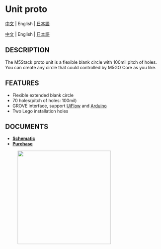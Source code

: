 # Unit proto
[中文](/zh_CN/product_documents/units/unit_proto) | English | [日本語](ja/product_documents/units/unit_proto)

[中文](/zh_CN/product_documents/units/unit_proto) | English | [日本語](ja/product_documents/units/unit_proto)

## DESCRIPTION

The M5Stack proto unit is a flexible blank circle with 100mil pitch of holes. You can create any circle
that could controlled by M5GO Core as you like.

## FEATURES

-  Flexible extended blank circle
-  70 holes(pitch of holes: 100mil)
-  GROVE interface, support [UiFlow](http://flow.m5stack.com) and [Arduino](http://www.arduino.cc)
-  Two Lego installation holes

## DOCUMENTS

<!-- - **[Example](en/file_to_display_null)** -->
- **[Schematic](https://github.com/m5stack/M5-Schematic/blob/master/Units/UNIT_PROTO.pdf)**
- **[Purchase](https://www.aliexpress.com/store/product/M5Stack-Official-Mini-Proto-Board-Unit-Universal-Double-Side-Prototype-2-54mm-PCB-Grove-Port-Compatible/3226069_32920617495.html?spm=2114.12010615.8148356.4.6735f4943FDruP)**

<figure>
    <img src="assets/img/product_pics/units/M5GO_Unit_proto.jpg" height="300" width="300">
</figure>
